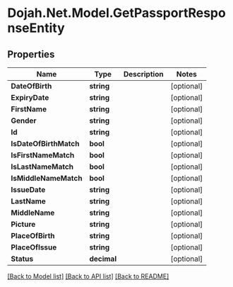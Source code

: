# Dojah.Net.Model.GetPassportResponseEntity

## Properties

Name | Type | Description | Notes
------------ | ------------- | ------------- | -------------
**DateOfBirth** | **string** |  | [optional] 
**ExpiryDate** | **string** |  | [optional] 
**FirstName** | **string** |  | [optional] 
**Gender** | **string** |  | [optional] 
**Id** | **string** |  | [optional] 
**IsDateOfBirthMatch** | **bool** |  | [optional] 
**IsFirstNameMatch** | **bool** |  | [optional] 
**IsLastNameMatch** | **bool** |  | [optional] 
**IsMiddleNameMatch** | **bool** |  | [optional] 
**IssueDate** | **string** |  | [optional] 
**LastName** | **string** |  | [optional] 
**MiddleName** | **string** |  | [optional] 
**Picture** | **string** |  | [optional] 
**PlaceOfBirth** | **string** |  | [optional] 
**PlaceOfIssue** | **string** |  | [optional] 
**Status** | **decimal** |  | [optional] 

[[Back to Model list]](../README.md#documentation-for-models) [[Back to API list]](../README.md#documentation-for-api-endpoints) [[Back to README]](../README.md)

